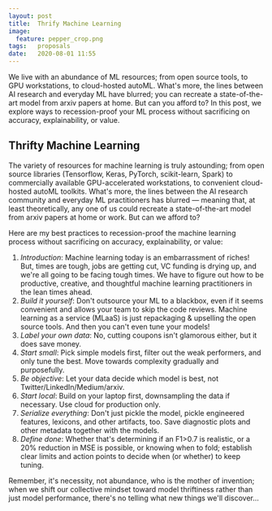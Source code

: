 ```yaml
---
layout: post
title:  Thrify Machine Learning
image:
  feature: pepper_crop.png
tags:   proposals
date:   2020-08-01 11:55
---
```


We live with an abundance of ML resources; from open source tools, to GPU workstations, to cloud-hosted autoML. What's more, the lines between AI research and everyday ML have blurred; you can recreate a state-of-the-art model from arxiv papers at home. But can you afford to? In this post, we explore ways to recession-proof your ML process without sacrificing on accuracy, explainability, or value.

## Thrifty Machine Learning

The variety of resources for machine learning is truly astounding; from open source libraries (Tensorflow, Keras, PyTorch, scikit-learn, Spark) to commercially available GPU-accelerated workstations, to convenient cloud-hosted autoML toolkits. What's more, the lines between the AI research community and everyday ML practitioners has blurred &mdash; meaning that, at least theoretically, any one of us could recreate a state-of-the-art model from arxiv papers at home or work. But can we afford to?

Here are my best practices to recession-proof the machine learning process without sacrificing on accuracy, explainability, or value:

1. *Introduction*: Machine learning today is an embarrassment of riches! But, times are tough, jobs are getting cut, VC funding is drying up, and we're all going to be facing tough times. We have to figure out how to be productive, creative, and thoughtful machine learning practitioners in the lean times ahead.
2. *Build it yourself*: Don't outsource your ML to a blackbox, even if it seems convenient and allows your team to skip the code reviews. Machine learning as a service (MLaaS) is just repackaging & upselling the open source tools. And then you can't even tune your models!
3. *Label your own data*:  No, cutting coupons isn't glamorous either, but it does save money.
4. *Start small*: Pick simple models first, filter out the weak performers, and only tune the best. Move towards complexity gradually and purposefully.
5. *Be objective*: Let your data decide which model is best, not Twitter/LinkedIn/Medium/arxiv.
6. *Start local*: Build on your laptop first, downsampling the data if necessary. Use cloud for production only.
7. *Serialize everything*: Don't just pickle the model, pickle engineered features, lexicons, and other artifacts, too. Save diagnostic plots and other metadata together with the models.
8. *Define done*: Whether that's determining if an F1>0.7 is realistic, or a 20% reduction in MSE is possible, or knowing when to fold; establish clear limits and action points to decide when (or whether) to keep tuning.

Remember, it's necessity, not abundance, who is the mother of invention; when we shift our collective mindset toward model thriftiness rather than just model performance, there's no telling what new things we'll discover...